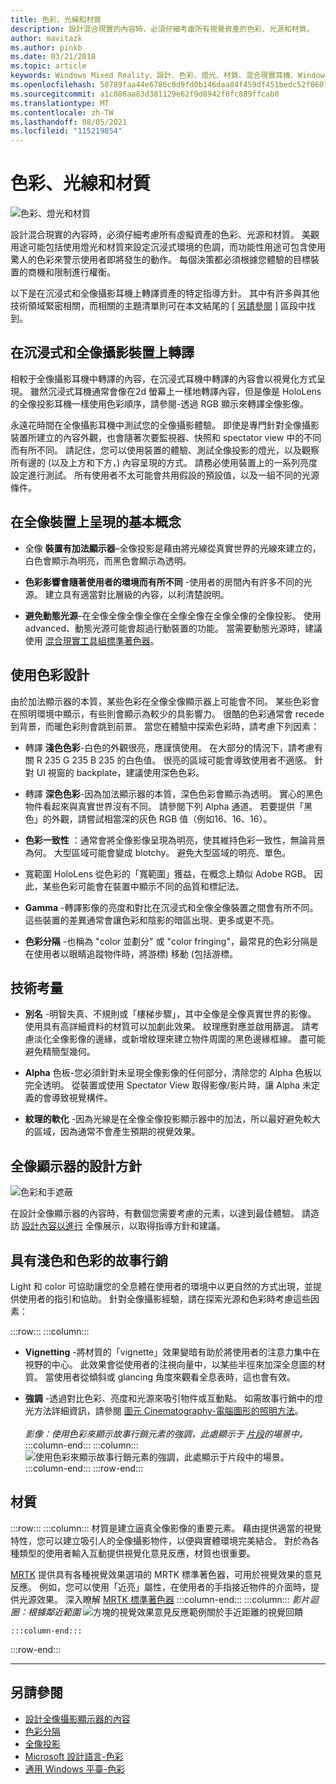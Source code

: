 ```yaml
---
title: 色彩、光線和材質
description: 設計混合現實的內容時，必須仔細考慮所有視覺資產的色彩、光源和材質。
author: mavitazk
ms.author: pinkb
ms.date: 03/21/2018
ms.topic: article
keywords: Windows Mixed Reality、設計、色彩、燈光、材質、混合現實耳機、Windows Mixed reality 耳機、虛擬實境耳機、HoloLens、MRTK、混合現實工具組
ms.openlocfilehash: 50789faa44e6786c0d9fd0b146daa84f459df451bedc52f06073e742ea8064a0
ms.sourcegitcommit: a1c086aa83d381129e62f9d8942f0fc889ffcab0
ms.translationtype: MT
ms.contentlocale: zh-TW
ms.lasthandoff: 08/05/2021
ms.locfileid: "115219854"
---
```

# <a name="color-light-and-materials"></a>色彩、光線和材質

![色彩、燈光和材質](images/RemoteRendering.jpg)

設計混合現實的內容時，必須仔細考慮所有虛擬資產的色彩、光源和材質。 美觀用途可能包括使用燈光和材質來設定沉浸式環境的色調，而功能性用途可包含使用驚人的色彩來警示使用者即將發生的動作。 每個決策都必須根據您體驗的目標裝置的商機和限制進行權衡。

以下是在沉浸式和全像攝影耳機上轉譯資產的特定指導方針。 其中有許多與其他技術領域緊密相關，而相關的主題清單則可在本文結尾的 [ [另請參閱](color-light-and-materials.md#see-also) ] 區段中找到。

## <a name="rendering-on-immersive-vs-holographic-devices"></a>在沉浸式和全像攝影裝置上轉譯

相較于全像攝影耳機中轉譯的內容，在沉浸式耳機中轉譯的內容會以視覺化方式呈現。 雖然沉浸式耳機通常會像在2d 螢幕上一樣地轉譯內容，但是像是 HoloLens 的全像投影耳機一樣使用色彩順序，請參閱-透過 RGB 顯示來轉譯全像影像。

永遠花時間在全像攝影耳機中測試您的全像攝影體驗。 即使是專門針對全像攝影裝置所建立的內容外觀，也會隨著次要監視器、快照和 spectator view 中的不同而有所不同。 請記住，您可以使用裝置的體驗、測試全像投影的燈光，以及觀察所有邊的 (以及上方和下方，) 內容呈現的方式。 請務必使用裝置上的一系列亮度設定進行測試。 所有使用者不太可能會共用假設的預設值，以及一組不同的光源條件。

## <a name="fundamentals-of-rendering-on-holographic-devices"></a>在全像裝置上呈現的基本概念

* 全像 **裝置有加法顯示器**–全像投影是藉由將光線從真實世界的光線來建立的，白色會顯示為明亮，而黑色會顯示為透明。

* **色彩影響會隨著使用者的環境而有所不同** -使用者的房間內有許多不同的光源。 建立具有適當對比層級的內容，以利清楚說明。

* **避免動態光源**–在全像全像全像全像在全像全像在全像全像的全像投影。 使用 advanced、動態光源可能會超過行動裝置的功能。 當需要動態光源時，建議使用 [混合現實工具組標準著色器](https://github.com/microsoft/MixedRealityToolkit-Unity/blob/mrtk_release/Documentation/README_MRTKStandardShader.md)。 

## <a name="designing-with-color"></a>使用色彩設計

由於加法顯示器的本質，某些色彩在全像全像顯示器上可能會不同。 某些色彩會在照明環境中顯示，有些則會顯示為較少的具影響力。 很酷的色彩通常會 recede 到背景，而暖色彩則會跳到前景。 當您在體驗中探索色彩時，請考慮下列因素：

* 轉譯 **淺色色彩**-白色的外觀很亮，應謹慎使用。 在大部分的情況下，請考慮有關 R 235 G 235 B 235 的白色值。 很亮的區域可能會導致使用者不適感。 針對 UI 視窗的 backplate，建議使用深色色彩。

* 轉譯 **深色色彩**-因為加法顯示器的本質，深色色彩會顯示為透明。 實心的黑色物件看起來與真實世界沒有不同。 請參閱下列 Alpha 通道。 若要提供「黑色」的外觀，請嘗試相當深的灰色 RGB 值（例如16、16、16）。

* **色彩一致性** ：通常會將全像影像呈現為明亮，使其維持色彩一致性，無論背景為何。 大型區域可能會變成 blotchy。 避免大型區域的明亮、單色。

* 寬範圍 HoloLens 從色彩的「寬範圍」獲益，在概念上類似 Adobe RGB。 因此，某些色彩可能會在裝置中顯示不同的品質和標記法。

* **Gamma** -轉譯影像的亮度和對比在沉浸式和全像全像裝置之間會有所不同。 這些裝置的差異通常會讓色彩和陰影的暗區出現、更多或更不亮。

* **色彩分隔** -也稱為 "color 並劃分" 或 "color fringing"，最常見的色彩分隔是在使用者以眼睛追蹤物件時，將游標) 移動 (包括游標。

## <a name="technical-considerations"></a>技術考量

* **別名** -明智失真、不規則或「樓梯步驟」，其中全像是全像真實世界的影像。 使用具有高詳細資料的材質可以加劇此效果。 紋理應對應並啟用篩選。 請考慮淡化全像影像的邊緣，或新增紋理來建立物件周圍的黑色邊緣框線。 盡可能避免精簡型幾何。

* **Alpha** 色板-您必須針對未呈現全像影像的任何部分，清除您的 Alpha 色板以完全透明。 從裝置或使用 Spectator View 取得影像/影片時，讓 Alpha 未定義的會導致視覺構件。

* **紋理的軟化** -因為光線是在全像全像投影顯示器中的加法，所以最好避免較大的區域，因為通常不會產生預期的視覺效果。

## <a name="design-guidelines-for-holographic-display"></a>全像顯示器的設計方針

![色彩和手遮蔽](images/color_handocclusion.jpg)

在設計全像顯示器的內容時，有數個您需要考慮的元素，以達到最佳體驗。 請造訪 [設計內容以進行](designing-content-for-holographic-display.md) 全像展示，以取得指導方針和建議。

## <a name="storytelling-with-light-and-color"></a>具有淺色和色彩的故事行銷

Light 和 color 可協助讓您的全息體在使用者的環境中以更自然的方式出現，並提供使用者的指引和協助。 針對全像攝影經驗，請在探索光源和色彩時考慮這些因素：

:::row:::
    :::column:::
* **Vignetting** -將材質的「vignette」效果變暗有助於將使用者的注意力集中在視野的中心。 此效果會從使用者的注視向量中，以某些半徑來加深全息圖的材質。 當使用者從傾斜或 glancing 角度來觀看全息表時，這也會有效。

* **強調** -透過對比色彩、亮度和光源來吸引物件或互動點。 如需故事行銷中的燈光方法詳細資訊，請參閱 [圖元 Cinematography-電腦圖形的照明方法](http://media.siggraph.org/education/cgsource/Archive/ConfereceCourses/S96/course30.pdf)。<br>
        <br>
        *影像：使用色彩來顯示故事行銷元素的強調，此處顯示于 [片段](https://www.microsoft.com/p/fragments/9nblggh5ggm8)的場景中。*
    :::column-end:::
        :::column:::
        ![使用色彩來顯示故事行銷元素的強調，此處顯示于片段中的場景。](images/640px-fragments.jpg)<br>
    :::column-end:::
:::row-end:::

## <a name="materials"></a>材質

:::row:::
    :::column:::
材質是建立逼真全像影像的重要元素。 藉由提供適當的視覺特性，您可以建立吸引人的全像攝影物件，以便與實體環境完美結合。 對於為各種類型的使用者輸入互動提供視覺化意見反應，材質也很重要。  

[MRTK](https://github.com/Microsoft/MixedRealityToolkit-Unity) 提供具有各種視覺效果選項的 MRTK 標準著色器，可用於視覺效果的意見反應。 例如，您可以使用「近亮」屬性，在使用者的手指接近物件的介面時，提供光源效果。 深入瞭解 [MRTK 標準著色器](/windows/mixed-reality/mrtk-unity/features/rendering/mrtk-standard-shader)
    :::column-end:::
        :::column:::
    *影片迴圈：根據鄰近範圍* 
     ![ 方塊的視覺效果意見反應範例關於手近距離的視覺回饋](images/HoloLens2_Proximity.gif)

    :::column-end:::
:::row-end:::
<br>

---

## <a name="see-also"></a>另請參閱
* [設計全像攝影顯示器的內容](designing-content-for-holographic-display.md)
* [色彩分隔](../develop/platform-capabilities-and-apis/hologram-stability.md#color-separation)
* [全像投影](../discover/hologram.md)
* [Microsoft 設計語言-色彩](https://www.microsoft.com/design/color)
* [通用 Windows 平臺-色彩](/windows/uwp/style/color)